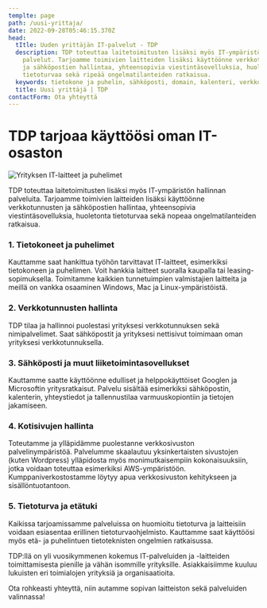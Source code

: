 ```yaml
---
templte: page
path: /uusi-yrittaja/
date: 2022-09-28T05:46:15.370Z
head:
  tItle: Uuden yrittäjän IT-palvelut - TDP
  description: TDP toteuttaa laitetoimitusten lisäksi myös IT-ympäristön hallinnan
    palvelut. Tarjoamme toimivien laitteiden lisäksi käyttöönne verkkotunnusten
    ja sähköpostien hallintaa, yhteensopivia viestintäsovelluksia, huoletonta
    tietoturvaa sekä ripeää ongelmatilanteiden ratkaisua.
  keywords: tietokone ja puhelin, sähköposti, domain, kalenteri, verkkolevy
  title: Uusi yrittäjä | TDP
contactForm: Ota yhteyttä
---
```

# TDP tarjoaa käyttöösi oman IT-osaston

![Yrityksen IT-laitteet ja puhelimet]()

TDP toteuttaa laitetoimitusten lisäksi myös IT-ympäristön hallinnan palveluita. Tarjoamme toimivien laitteiden lisäksi käyttöönne verkkotunnusten ja sähköpostien hallintaa, yhteensopivia viestintäsovelluksia, huoletonta tietoturvaa sekä nopeaa ongelmatilanteiden ratkaisua.

### 1. Tietokoneet ja puhelimet

Kauttamme saat hankittua työhön tarvittavat IT-laitteet, esimerkiksi tietokoneen ja puhelimen. Voit hankkia laitteet suoralla kaupalla tai leasing-sopimuksella. Toimitamme kaikkien tunnetuimpien valmistajien laitteita ja meillä on vankka osaaminen Windows, Mac ja Linux-ympäristöistä.

### 2. Verkkotunnusten hallinta

TDP tilaa ja hallinnoi puolestasi yrityksesi verkkotunnuksen sekä nimipalvelimet. Saat sähköpostit ja yrityksesi nettisivut toimimaan oman yrityksesi verkkotunnuksella.

### 3. Sähköposti ja muut liiketoimintasovellukset

Kauttamme saatte käyttöönne edulliset ja helppokäyttöiset Googlen ja Microsoftin yritysratkaisut. Palvelu sisältää esimerkiksi sähköpostin, kalenterin, yhteystiedot ja tallennustilaa varmuuskopiontiin ja tietojen jakamiseen.

### 4. Kotisivujen hallinta

Toteutamme ja ylläpidämme puolestanne verkkosivuston palvelinympäristöä. Palvelumme skaalautuu yksinkertaisten sivustojen (kuten Wordpress) ylläpidosta myös monimutkaisempiin kokonaisuuksiin, jotka voidaan toteuttaa esimerkiksi AWS-ympäristöön. Kumppaniverkostostamme löytyy apua verkkosivuston kehitykseen ja sisällöntuotantoon.

### 5. Tietoturva ja etätuki

Kaikissa tarjoamissamme palveluissa on huomioitu tietoturva ja laitteisiin voidaan esiasentaa erillinen tietoturvaohjelmisto. Kauttamme saat käyttöösi myös etä- ja puhelintuen tietoteknisten ongelmien ratkaisussa.

TDP:llä on yli vuosikymmenen kokemus IT-palveluiden ja -laitteiden toimittamisesta pienille ja vähän isommille yrityksille. Asiakkaisiimme kuuluu lukuisten eri toimialojen yrityksiä ja organisaatioita. 

Ota rohkeasti yhteyttä, niin autamme sopivan laitteiston sekä palveluiden valinnassa!